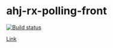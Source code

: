 # ahj-rx-polling-front

[![Build status](https://ci.appveyor.com/api/projects/status/0u92ot3ytj4ek0ix/branch/main?svg=true)](https://ci.appveyor.com/project/RebikHub/ahj-rx-polling-front/branch/main)

[Link](https://rebikhub.github.io/ahj-rx-polling-front/)